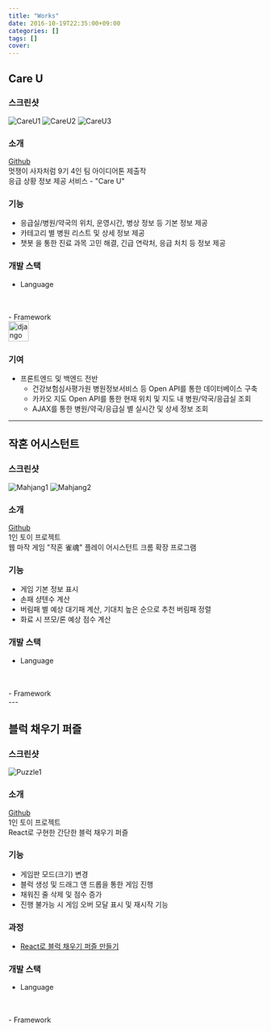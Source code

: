 ```yaml
---
title: "Works"
date: 2016-10-19T22:35:00+09:00
categories: []
tags: []
cover:
---
```

## Care U
### 스크린샷
![CareU1](https://user-images.githubusercontent.com/72490858/132077228-a02b397e-9376-4e18-8375-bef1bc848b0f.PNG)
![CareU2](https://user-images.githubusercontent.com/72490858/132077231-45aee0f8-72c3-4c04-8821-7497ecda359f.PNG)
![CareU3](https://user-images.githubusercontent.com/72490858/132077234-2793d6a7-d80c-456d-8c85-72bb2bc858ea.PNG)

### 소개
[Github](https://github.com/kms-97/likelion_project/tree/master/ideathon)<br>
멋쟁이 사자처럼 9기 4인 팀 아이디어톤 제출작<br>
응급 상황 정보 제공 서비스 - "Care U"

### 기능
- 응급실/병원/약국의 위치, 운영시간, 병상 정보 등 기본 정보 제공
- 카테고리 별 병원 리스트 및 상세 정보 제공
- 챗봇 을 통한 진료 과목 고민 해결, 긴급 연락처, 응급 처치 등 정보 제공

### 개발 스택
- Language
<br>
<i class="fab fa-html5 fa-3x" title="html5"></i>
<i class="fab fa-css3-alt fa-3x" title="css3"></i>
<i class="fab fa-js-square fa-3x" title="javascript"></i>
<i class="fab fa-python fa-3x" title="python"></i>
<br>
- Framework <br>
<img src="https://user-images.githubusercontent.com/72490858/132080025-f1317431-d3ba-46f9-b61a-5fa2dde84cba.png" width="40px" title="django"/>

### 기여
- 프론트엔드 및 백엔드 전반
    * 건강보험심사평가원 병원정보서비스 등 Open API를 통한 데이터베이스 구축
    * 카카오 지도 Open API를 통한 현재 위치 및 지도 내 병원/약국/응급실 조회
    * AJAX를 통한 병원/약국/응급실 별 실시간 및 상세 정보 조회
---

## 작혼 어시스턴트
### 스크린샷
![Mahjang1](https://user-images.githubusercontent.com/72490858/128600722-dd010e0e-3eb8-46c2-ae04-f28b149c9831.PNG)
![Mahjang2](https://user-images.githubusercontent.com/72490858/128600753-4eef7204-c2e4-4d1d-8b83-dc4742c7d01f.PNG)

### 소개
[Github](https://github.com/kms-97/mahjang_extension)<br>
1인 토이 프로젝트<br>
웹 마작 게임 "작혼 雀魂" 플레이 어시스턴트 크롬 확장 프로그램

### 기능
- 게임 기본 정보 표시
- 손패 샹텐수 계산
- 버림패 별 예상 대기패 계산, 기대치 높은 순으로 추천 버림패 정렬
- 화료 시 쯔모/론 예상 점수 계산

### 개발 스택
- Language
<br>
<i class="fab fa-css3-alt fa-3x" title="css3"></i>
<i class="fab fa-js-square fa-3x" title="javascript"></i>
<br>
- Framework <br>
<i class="fab fa-react fa-3x" title="create-react-app"></i>
---

## 블럭 채우기 퍼즐
### 스크린샷
![Puzzle1](https://user-images.githubusercontent.com/72490858/136985351-06c31084-3501-490d-97dc-ff79f008132b.gif)

### 소개
[Github](https://github.com/kms-97/Block-puzzle)<br>
1인 토이 프로젝트<br>
React로 구현한 간단한 블럭 채우기 퍼즐

### 기능
- 게임판 모드(크기) 변경
- 블럭 생성 및 드래그 앤 드롭을 통한 게임 진행
- 채워진 줄 삭제 및 점수 증가
- 진행 불가능 시 게임 오버 모달 표시 및 재시작 기능

### 과정
- [React로 블럭 채우기 퍼즐 만들기](https://kms-97.github.io/tags/block-puzzle/) 

### 개발 스택
- Language
<br>
<i class="fab fa-css3-alt fa-3x" title="css3"></i>
<i class="fab fa-js-square fa-3x" title="javascript"></i>
<br>
- Framework <br>
<i class="fab fa-react fa-3x" title="create-react-app"></i>
